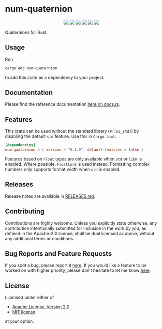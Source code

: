 # num-quaternion

<p align="center">
  <a href="https://github.com/ralphtandetzky/num-quaternion/actions">
    <img src="https://img.shields.io/github/actions/workflow/status/ralphtandetzky/num-quaternion/cargo_build_and_test.yml?branch=master" />
  </a>
  <a href="https://docs.rs/num-quaternion/latest/num-quaternion/">
    <img src="https://img.shields.io/docsrs/num-quaternion" />
  </a>
  <a href="https://crates.io/crates/num-quaternion">
    <img src="https://img.shields.io/crates/d/num-quaternion" />
  </a>
  <a href="https://choosealicense.com/licenses/mit/">
    <img src="https://img.shields.io/crates/l/num-quaternion" />
  </a>
  <a href="https://crates.io/crates/num-quaternion">
    <img src="https://img.shields.io/crates/v/num-quaternion" />
  </a>
  <a href="https://github.com/ralphtandetzky/num-quaternion/graphs/contributors">
    <img src="https://img.shields.io/github/contributors/ralphtandetzky/num-quaternion" />
  </a>
</p>

Quaternions for Rust.


## Usage

Run
```bash
cargo add num-quaternion
```
to add this crate as a dependency to your project.

## Documentation

Please find the reference documentation [here on docs.rs](https://docs.rs/num-quaternion/latest/num-quaternion/).


## Features

This crate can be used without the standard library (`#![no_std]`) by disabling
the default `std` feature. Use this in `Cargo.toml`:

```toml
[dependencies]
num-quaternion = { version = "0.1.0", default-features = false }
```

Features based on `Float` types are only available when `std` or `libm` is
enabled. Where possible, `FloatCore` is used instead.  Formatting complex
numbers only supports format width when `std` is enabled.


## Releases

Release notes are available in [RELEASES.md](RELEASES.md).


## Contributing

Contributions are highly welcome. Unless you explicitly state otherwise, 
any contribution intentionally submitted for inclusion in the work by you, 
as defined in the Apache-2.0 license, shall be dual licensed as above, 
without any additional terms or conditions.


## Bug Reports and Feature Requests

If you spot a bug, please report it 
[here](https://github.com/ralphtandetzky/num-quaternion/issues). 
If you would like a feature to be worked on with higher priority, 
please don't hesitate to let me know 
[here](https://github.com/ralphtandetzky/num-quaternion/issues).


## License

Licensed under either of

 * [Apache License, Version 2.0](http://www.apache.org/licenses/LICENSE-2.0)
 * [MIT license](http://opensource.org/licenses/MIT)

at your option.
